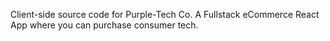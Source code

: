 Client-side source code for Purple-Tech Co. A Fullstack eCommerce React App where you can purchase consumer tech. 
